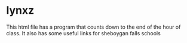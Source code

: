 # lynxz
This html file has a program that counts down to the end of the hour of class.
It also has some useful links for sheboygan falls schools
